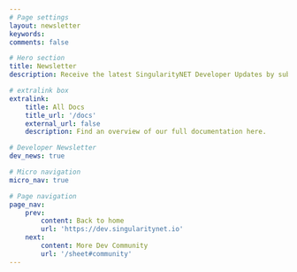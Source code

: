 ```yaml
---
# Page settings
layout: newsletter
keywords:
comments: false

# Hero section
title: Newsletter
description: Receive the latest SingularityNET Developer Updates by subscribing to the newsletter below.

# extralink box
extralink:
    title: All Docs
    title_url: '/docs'
    external_url: false
    description: Find an overview of our full documentation here.

# Developer Newsletter
dev_news: true

# Micro navigation
micro_nav: true

# Page navigation
page_nav:
    prev:
        content: Back to home
        url: 'https://dev.singularitynet.io'
    next:
        content: More Dev Community
        url: '/sheet#community'
---
```

